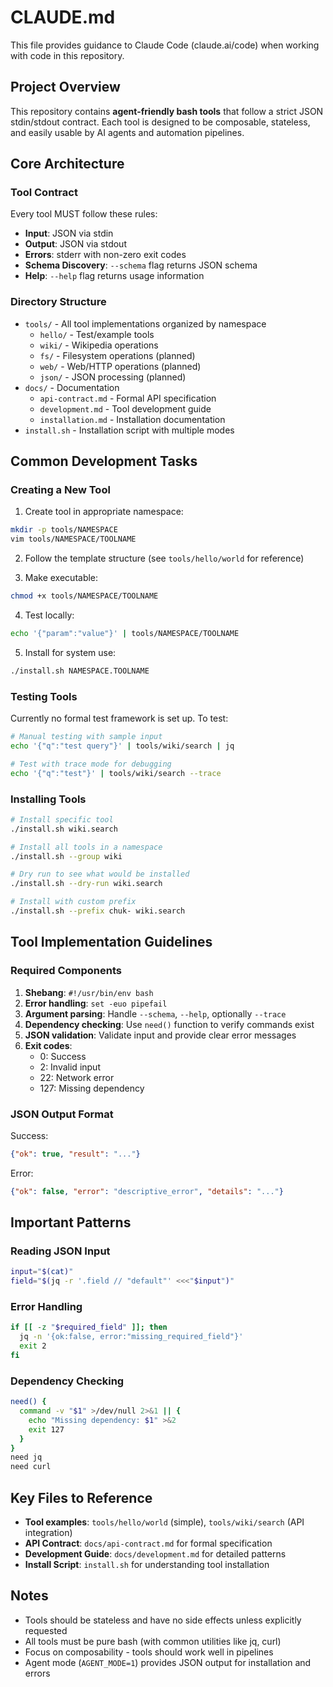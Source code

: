 # CLAUDE.md

This file provides guidance to Claude Code (claude.ai/code) when working with code in this repository.

## Project Overview

This repository contains **agent-friendly bash tools** that follow a strict JSON stdin/stdout contract. Each tool is designed to be composable, stateless, and easily usable by AI agents and automation pipelines.

## Core Architecture

### Tool Contract
Every tool MUST follow these rules:
- **Input**: JSON via stdin
- **Output**: JSON via stdout  
- **Errors**: stderr with non-zero exit codes
- **Schema Discovery**: `--schema` flag returns JSON schema
- **Help**: `--help` flag returns usage information

### Directory Structure
- `tools/` - All tool implementations organized by namespace
  - `hello/` - Test/example tools
  - `wiki/` - Wikipedia operations
  - `fs/` - Filesystem operations (planned)
  - `web/` - Web/HTTP operations (planned)
  - `json/` - JSON processing (planned)
- `docs/` - Documentation
  - `api-contract.md` - Formal API specification
  - `development.md` - Tool development guide
  - `installation.md` - Installation documentation
- `install.sh` - Installation script with multiple modes

## Common Development Tasks

### Creating a New Tool

1. Create tool in appropriate namespace:
```bash
mkdir -p tools/NAMESPACE
vim tools/NAMESPACE/TOOLNAME
```

2. Follow the template structure (see `tools/hello/world` for reference)

3. Make executable:
```bash
chmod +x tools/NAMESPACE/TOOLNAME
```

4. Test locally:
```bash
echo '{"param":"value"}' | tools/NAMESPACE/TOOLNAME
```

5. Install for system use:
```bash
./install.sh NAMESPACE.TOOLNAME
```

### Testing Tools

Currently no formal test framework is set up. To test:
```bash
# Manual testing with sample input
echo '{"q":"test query"}' | tools/wiki/search | jq

# Test with trace mode for debugging
echo '{"q":"test"}' | tools/wiki/search --trace
```

### Installing Tools

```bash
# Install specific tool
./install.sh wiki.search

# Install all tools in a namespace
./install.sh --group wiki

# Dry run to see what would be installed
./install.sh --dry-run wiki.search

# Install with custom prefix
./install.sh --prefix chuk- wiki.search
```

## Tool Implementation Guidelines

### Required Components
1. **Shebang**: `#!/usr/bin/env bash`
2. **Error handling**: `set -euo pipefail`
3. **Argument parsing**: Handle `--schema`, `--help`, optionally `--trace`
4. **Dependency checking**: Use `need()` function to verify commands exist
5. **JSON validation**: Validate input and provide clear error messages
6. **Exit codes**: 
   - 0: Success
   - 2: Invalid input
   - 22: Network error
   - 127: Missing dependency

### JSON Output Format
Success:
```json
{"ok": true, "result": "..."}
```

Error:
```json
{"ok": false, "error": "descriptive_error", "details": "..."}
```

## Important Patterns

### Reading JSON Input
```bash
input="$(cat)"
field="$(jq -r '.field // "default"' <<<"$input")"
```

### Error Handling
```bash
if [[ -z "$required_field" ]]; then
  jq -n '{ok:false, error:"missing_required_field"}'
  exit 2
fi
```

### Dependency Checking
```bash
need() { 
  command -v "$1" >/dev/null 2>&1 || { 
    echo "Missing dependency: $1" >&2
    exit 127
  }
}
need jq
need curl
```

## Key Files to Reference

- **Tool examples**: `tools/hello/world` (simple), `tools/wiki/search` (API integration)
- **API Contract**: `docs/api-contract.md` for formal specification
- **Development Guide**: `docs/development.md` for detailed patterns
- **Install Script**: `install.sh` for understanding tool installation

## Notes

- Tools should be stateless and have no side effects unless explicitly requested
- All tools must be pure bash (with common utilities like jq, curl)
- Focus on composability - tools should work well in pipelines
- Agent mode (`AGENT_MODE=1`) provides JSON output for installation and errors